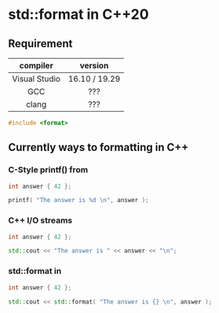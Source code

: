 # std::format in C++20

## Requirement

| compiler | version  |
|:--------:|:-------------:|
| Visual Studio | 16.10 / 19.29 |
| GCC | ??? |
| clang | ??? |

```cpp
#include <format>
 ```
    
## Currently ways to formatting in C++

### C-Style printf() from <stdio>

```cpp
int answer { 42 };

printf( "The answer is %d \n", answer );
 ```

### C++ I/O streams

```cpp
int answer { 42 };

std::cout << "The answer is " << answer << "\n";
 ```
 
### std::format in <format>
 
 ```cpp
int answer { 42 };

std::cout << std::format( "The answer is {} \n", answer );
 ```
 
 
